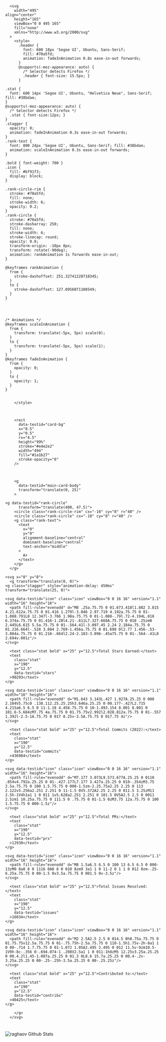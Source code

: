 

      <svg
        width="495"
	align="center"
        height="165"
        viewBox="0 0 495 165"
        fill="none"
        xmlns="http://www.w3.org/2000/svg"
      >
        <style>
          .header {
            font: 600 18px 'Segoe UI', Ubuntu, Sans-Serif;
            fill: #70a5fd;
            animation: fadeInAnimation 0.8s ease-in-out forwards;
          }
          @supports(-moz-appearance: auto) {
            /* Selector detects Firefox */
            .header { font-size: 15.5px; }
          }
          
    .stat {
      font: 600 14px 'Segoe UI', Ubuntu, "Helvetica Neue", Sans-Serif; fill: #38bdae;
    }
    @supports(-moz-appearance: auto) {
      /* Selector detects Firefox */
      .stat { font-size:12px; }
    }
    .stagger {
      opacity: 0;
      animation: fadeInAnimation 0.3s ease-in-out forwards;
    }
    .rank-text {
      font: 800 24px 'Segoe UI', Ubuntu, Sans-Serif; fill: #38bdae; 
      animation: scaleInAnimation 0.3s ease-in-out forwards;
    }
    
    .bold { font-weight: 700 }
    .icon {
      fill: #bf91f3;
      display: block;
    }
    
    .rank-circle-rim {
      stroke: #70a5fd;
      fill: none;
      stroke-width: 6;
      opacity: 0.2;
    }
    .rank-circle {
      stroke: #70a5fd;
      stroke-dasharray: 250;
      fill: none;
      stroke-width: 6;
      stroke-linecap: round;
      opacity: 0.8;
      transform-origin: -10px 8px;
      transform: rotate(-90deg);
      animation: rankAnimation 1s forwards ease-in-out;
    }
    
    @keyframes rankAnimation {
      from {
        stroke-dashoffset: 251.32741228718345;
      }
      to {
        stroke-dashoffset: 127.0956071108549;
      }
    }
  
  

          
    /* Animations */
    @keyframes scaleInAnimation {
      from {
        transform: translate(-5px, 5px) scale(0);
      }
      to {
        transform: translate(-5px, 5px) scale(1);
      }
    }
    @keyframes fadeInAnimation {
      from {
        opacity: 0;
      }
      to {
        opacity: 1;
      }
    }
  
          
        </style>

        

        <rect
          data-testid="card-bg"
          x="0.5"
          y="0.5"
          rx="4.5"
          height="99%"
          stroke="#e4e2e2"
          width="494"
          fill="#1a1b27"
          stroke-opacity="0"
        />

        

        <g
          data-testid="main-card-body"
          transform="translate(0, 25)"
        >
          
    <g data-testid="rank-circle" 
          transform="translate(400, 47.5)">
        <circle class="rank-circle-rim" cx="-10" cy="8" r="40" />
        <circle class="rank-circle" cx="-10" cy="8" r="40" />
        <g class="rank-text">
          <text
            x="0"
            y="0"
            alignment-baseline="central"
            dominant-baseline="central"
            text-anchor="middle"
          >
            A+
          </text>
        </g>
      </g>

    <svg x="0" y="0">
      <g transform="translate(0, 0)">
    <g class="stagger" style="animation-delay: 450ms" transform="translate(25, 0)">
      
    <svg data-testid="icon" class="icon" viewBox="0 0 16 16" version="1.1" width="16" height="16">
      <path fill-rule="evenodd" d="M8 .25a.75.75 0 01.673.418l1.882 3.815 4.21.612a.75.75 0 01.416 1.279l-3.046 2.97.719 4.192a.75.75 0 01-1.088.791L8 12.347l-3.766 1.98a.75.75 0 01-1.088-.79l.72-4.194L.818 6.374a.75.75 0 01.416-1.28l4.21-.611L7.327.668A.75.75 0 018 .25zm0 2.445L6.615 5.5a.75.75 0 01-.564.41l-3.097.45 2.24 2.184a.75.75 0 01.216.664l-.528 3.084 2.769-1.456a.75.75 0 01.698 0l2.77 1.456-.53-3.084a.75.75 0 01.216-.664l2.24-2.183-3.096-.45a75.75 0 01-.564-.41L8 2.694v.001z"/>
    </svg>
  
      <text class="stat bold" x="25" y="12.5">Total Stars Earned:</text>
      <text 
        class="stat" 
        x="190" 
        y="12.5" 
        data-testid="stars"
      >90293</text>
    </g>
  </g><g transform="translate(0, 25)">
    <g class="stagger" style="animation-delay: 600ms" transform="translate(25, 0)">
      
    <svg data-testid="icon" class="icon" viewBox="0 0 16 16" version="1.1" width="16" height="16">
      <path fill-rule="evenodd" d="M1.643 3.143L.427 1.927A.25.25 0 000 2.104V5.75c0 .138.112.25.25.25h3.646a.25.25 0 00.177-.427L2.715 4.215a6.5 6.5 0 11-1.18 4.458.75.75 0 10-1.493.154 8.001 8.001 0 101.6-5.684zM7.75 4a.75.75 0 01.75.75v2.992l2.028.812a.75.75 0 01-.557 1.392l-2.5-1A.75.75 0 017 8.25v-3.5A.75.75 0 017.75 4z"/>
    </svg>
  
      <text class="stat bold" x="25" y="12.5">Total Commits (2022):</text>
      <text 
        class="stat" 
        x="190" 
        y="12.5" 
        data-testid="commits"
      >436984</text>
    </g>
  </g><g transform="translate(0, 50)">
    <g class="stagger" style="animation-delay: 750ms" transform="translate(25, 0)">
      
    <svg data-testid="icon" class="icon" viewBox="0 0 16 16" version="1.1" width="16" height="16">
      <path fill-rule="evenodd" d="M7.177 3.073L9.573.677A.25.25 0 0110 .854v4.792a.25.25 0 01-.427.177L7.177 3.427a.25.25 0 010-.354zM3.75 2.5a.75.75 0 100 1.5.75.75 0 000-1.5zm-2.25.75a2.25 2.25 0 113 2.122v5.256a2.251 2.251 0 11-1.5 0V5.372A2.25 2.25 0 011.5 3.25zM11 2.5h-1V4h1a1 1 0 011 1v5.628a2.251 2.251 0 101.5 0V5A2.5 2.5 0 0011 2.5zm1 10.25a.75.75 0 111.5 0 .75.75 0 01-1.5 0zM3.75 12a.75.75 0 100 1.5.75.75 0 000-1.5z"/>
    </svg>
  
      <text class="stat bold" x="25" y="12.5">Total PRs:</text>
      <text 
        class="stat" 
        x="190" 
        y="12.5" 
        data-testid="prs"
      >12938</text>
    </g>
  </g><g transform="translate(0, 75)">
    <g class="stagger" style="animation-delay: 900ms" transform="translate(25, 0)">
      
    <svg data-testid="icon" class="icon" viewBox="0 0 16 16" version="1.1" width="16" height="16">
      <path fill-rule="evenodd" d="M8 1.5a6.5 6.5 0 100 13 6.5 6.5 0 000-13zM0 8a8 8 0 1116 0A8 8 0 010 8zm9 3a1 1 0 11-2 0 1 1 0 012 0zm-.25-6.25a.75.75 0 00-1.5 0v3.5a.75.75 0 001.5 0v-3.5z"/>
    </svg>
  
      <text class="stat bold" x="25" y="12.5">Total Issues Resolved:</text>
      <text 
        class="stat" 
        x="190" 
        y="12.5" 
        data-testid="issues"
      >16034</text>
    </g>
  </g><g transform="translate(0, 100)">
    <g class="stagger" style="animation-delay: 1050ms" transform="translate(25, 0)">
      
    <svg data-testid="icon" class="icon" viewBox="0 0 16 16" version="1.1" width="16" height="16">
      <path fill-rule="evenodd" d="M2 2.5A2.5 2.5 0 014.5 0h8.75a.75.75 0 01.75.75v12.5a.75.75 0 01-.75.75h-2.5a.75.75 0 110-1.5h1.75v-2h-8a1 1 0 00-.714 1.7.75.75 0 01-1.072 1.05A2.495 2.495 0 012 11.5v-9zm10.5-1V9h-8c-.356 0-.694.074-1 .208V2.5a1 1 0 011-1h8zM5 12.25v3.25a.25.25 0 00.4.2l1.45-1.087a.25.25 0 01.3 0L8.6 15.7a.25.25 0 00.4-.2v-3.25a.25.25 0 00-.25-.25h-3.5a.25.25 0 00-.25.25z"/>
    </svg>
  
      <text class="stat bold" x="25" y="12.5">Contributed to:</text>
      <text 
        class="stat" 
        x="190" 
        y="12.5" 
        data-testid="contribs"
      >40425</text>
    </g>
  </g>
    </svg> 
  
        </g>
      </svg>
<img style="margin-top:24px" align="center" src="https://github-readme-stats.vercel.app/api/top-langs/?username=Pro-The-Dev-Op&layout=compact&hide_border=true&hide=css&theme=tokyonight" alt="raghaov Github Stats">
